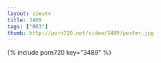 ```yaml
--- 
layout: sieutv
title: 3489
tags: ["003"]
thumb: http://porn720.net/video/3489/poster.jpg
---
```

{% include porn720 key="3489" %} 
